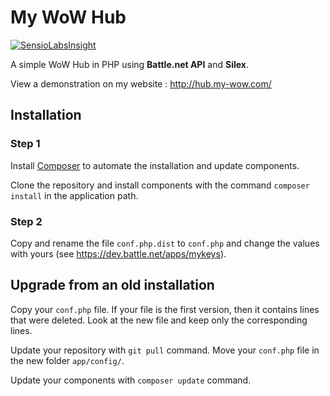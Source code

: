 # My WoW Hub

[![SensioLabsInsight](https://insight.sensiolabs.com/projects/267657b8-5f65-45e0-a83d-9666b609470e/mini.png)](https://insight.sensiolabs.com/projects/267657b8-5f65-45e0-a83d-9666b609470e)

A simple WoW Hub in PHP using **Battle.net API** and **Silex**.

View a demonstration on my website : http://hub.my-wow.com/

## Installation

### Step 1

Install [Composer](https://getcomposer.org/) to automate the installation and update components.

Clone the repository and install components with the command `composer install` in the application path.

### Step 2

Copy and rename the file `conf.php.dist` to `conf.php` and change the values with yours (see https://dev.battle.net/apps/mykeys).

## Upgrade from an old installation

Copy your `conf.php` file. If your file is the first version, then it contains lines that were deleted. Look at the new file and keep only the corresponding lines.

Update your repository with `git pull` command. Move your `conf.php` file in the new folder `app/config/`.

Update your components with `composer update` command.
